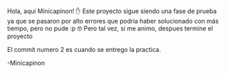 Hola, aqui Minicapinon! ✋
Este proyecto sigue siendo una fase de prueba ya que se pasaron por alto errores que podria haber
solucionado con más tiempo, pero no pude :p
🤓 Pero tal vez, si me animo, despues termine el proyecto

El commit numero 2 es cuando se entrego la practica.

-Minicapinon
